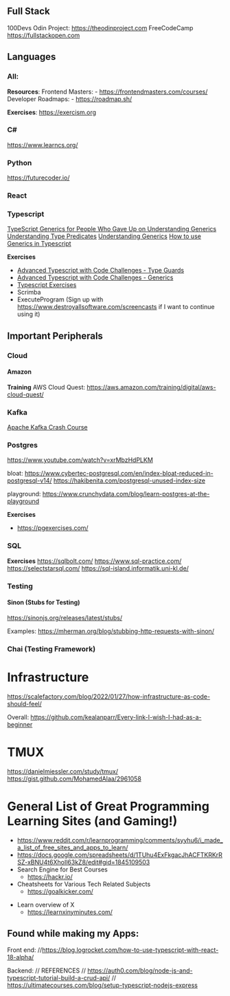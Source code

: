 ## Full Stack
100Devs
Odin Project: https://theodinproject.com
FreeCodeCamp
https://fullstackopen.com

## Languages

### All:
**Resources**:
	Frontend Masters:
	- https://frontendmasters.com/courses/
	Developer Roadmaps:
	- https://roadmap.sh/

**Exercises**:
https://exercism.org

### C\#
https://www.learncs.org/

### Python
https://futurecoder.io/

### React



### Typescript
[TypeScript Generics for People Who Gave Up on Understanding Generics](https://ts.chibicode.com/generics)
[Understanding Type Predicates](https://dev.to/daveturissini/aha-understanding-typescript-s-type-predicates-40ha)
[Understanding Generics](https://blog.bitsrc.io/understanding-generics-in-typescript-1c041dc37569)
[How to use Generics in Typescript](https://www.digitalocean.com/community/tutorials/how-to-use-generics-in-typescript)

**Exercises**
- [Advanced Typescript with Code Challenges - Type Guards](https://javascript.plainenglish.io/advanced-typescript-with-code-challenges-type-guards-a5b24bb6d46b)
- [Advanced Typescript with Code Challenges - Generics](https://javascript.plainenglish.io/advanced-typescript-generics-1b30d6b5dd49)
- [Typescript Exercises](https://typescript-exercises.github.io/)
- Scrimba
- ExecuteProgram (Sign up with https://www.destroyallsoftware.com/screencasts if I want to continue using it)

## Important Peripherals

### Cloud

#### Amazon
**Training**
AWS Cloud Quest: https://aws.amazon.com/training/digital/aws-cloud-quest/

### Kafka
[Apache Kafka Crash Course](https://www.youtube.com/watch?v=R873BlNVUB4)

### Postgres
https://www.youtube.com/watch?v=xrMbzHdPLKM

bloat:
https://www.cybertec-postgresql.com/en/index-bloat-reduced-in-postgresql-v14/
https://hakibenita.com/postgresql-unused-index-size

playground:
https://www.crunchydata.com/blog/learn-postgres-at-the-playground

**Exercises**
- https://pgexercises.com/

### SQL
**Exercises**
https://sqlbolt.com/
https://www.sql-practice.com/
https://selectstarsql.com/
https://sql-island.informatik.uni-kl.de/

### Testing

#### Sinon (Stubs for Testing)
https://sinonjs.org/releases/latest/stubs/

Examples:
https://mherman.org/blog/stubbing-http-requests-with-sinon/


### Chai (Testing Framework)

# Infrastructure 
https://scalefactory.com/blog/2022/01/27/how-infrastructure-as-code-should-feel/

Overall:
https://github.com/kealanparr/Every-link-I-wish-I-had-as-a-beginner

# TMUX
https://danielmiessler.com/study/tmux/
https://gist.github.com/MohamedAlaa/2961058


# General List of Great Programming Learning Sites (and Gaming!)
 - https://www.reddit.com/r/learnprogramming/comments/syyhu6/i_made_a_list_of_free_sites_and_apps_to_learn/
- https://docs.google.com/spreadsheets/d/1TUhu4ExFkgacJhACFTKRKrRSZ-xBNU4t6XhoIl63kZ8/edit#gid=1845109503
- Search Engine for Best Courses
	- https://hackr.io/
- Cheatsheets for Various Tech Related Subjects
	- https://goalkicker.com/
* Learn overview of X
	* https://learnxinyminutes.com/



## Found while making my Apps:
  
Front end:
//https://blog.logrocket.com/how-to-use-typescript-with-react-18-alpha/

Backend:
// REFERENCES
// https://auth0.com/blog/node-js-and-typescript-tutorial-build-a-crud-api/
// https://ultimatecourses.com/blog/setup-typescript-nodejs-express


